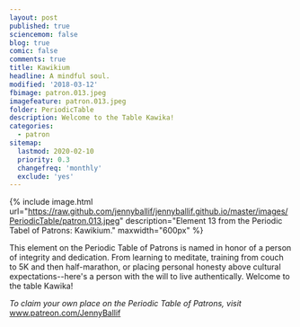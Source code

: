```yaml
---
layout: post
published: true
sciencemom: false
blog: true
comic: false
comments: true
title: Kawikium
headline: A mindful soul.
modified: '2018-03-12'
fbimage: patron.013.jpeg
imagefeature: patron.013.jpeg
folder: PeriodicTable
description: Welcome to the Table Kawika!
categories:
  - patron
sitemap:
  lastmod: 2020-02-10
  priority: 0.3
  changefreq: 'monthly'
  exclude: 'yes'
---
```


{% include image.html url="https://raw.github.com/jennyballif/jennyballif.github.io/master/images/PeriodicTable/patron.013.jpeg" description="Element 13 from the Periodic Tabel of Patrons: Kawikium." maxwidth="600px" %}

This element on the Periodic Table of Patrons is named in honor of a person of integrity and dedication. From learning to meditate, training from couch to 5K and then half-marathon, or placing personal honesty above cultural expectations--here's a person with the will to live authentically.  Welcome to the table Kawika!



_To claim your own place on the Periodic Table of Patrons, visit_ www.patreon.com/JennyBallif
